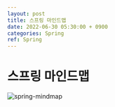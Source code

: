 ```yaml
---
layout: post
title: 스프링 마인드맵
date: 2022-06-30 05:30:00 + 0900
categories: Spring
ref: Spring
---
```


# 스프링 마인드맵
![spring-mindmap](https://user-images.githubusercontent.com/13375810/176538867-f7be859a-0eb3-4ec4-bdf9-ce80fe2ed754.png)